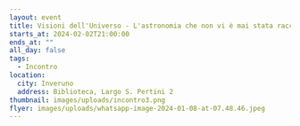 ```yaml
---
layout: event
title: Visioni dell'Universo - L'astronomia che non vi è mai stata raccontata
starts_at: 2024-02-02T21:00:00
ends_at: ""
all_day: false
tags:
  - Incontro
location:
  city: Inveruno
  address: Biblioteca, Largo S. Pertini 2
thumbnail: images/uploads/incontro3.png
flyer: images/uploads/whatsapp-image-2024-01-08-at-07.48.46.jpeg
---
```

